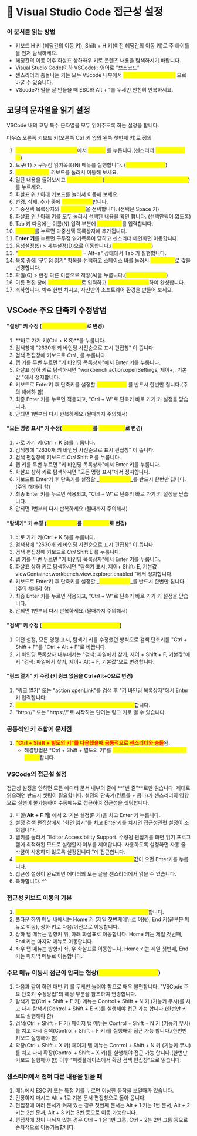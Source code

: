 # 🚦 Visual Studio Code 접근성 설정

### 이 문서를 읽는 방법

* 키보드 H 키 (헤딩간의 이동 키), Shift + H 키(이전 헤딩간의 이동 키)로 주 타이틀을 먼저 탐색하세요.
* 헤딩간의 이동 이후 화살표 상하좌우 키로 콘텐츠 내용을 탐색하시기 바랍니다.
* Visual Studio Code(이하 VSCode) : 영어로 "브스코드"
* 센스리더와 충돌나는 키는 모두 VScode 내부에서 <mark style="color:yellow;">**단축키 수정(Ctrl + K S)**</mark> 으로 바꿀 수 있습니다.
* VScode가 말을 잘 안들을 때 ESC와 Alt + 1를 두세번 천천히 반복하세요.

## 코딩의 문자열을 읽기 설정

VSCode 내의 코딩 특수 문자열을 모두 읽어주도록 하는 설정을 합니다.

마우스 오른쪽 키보드 키(오른쪽 Ctrl 키 옆의 왼쪽 첫번째 키)로 정의

1. <mark style="color:yellow;">**VSCode를 반드시 실행 상태**</mark>에서 <mark style="color:yellow;">**Ctrl + \\**</mark> 를 누룹니다.(센스리더 <mark style="color:yellow;">**환경설정 수정창**</mark>)
2. 도구(T) > 구두점 읽기목록(N) 메뉴를 실행합니다. (<mark style="color:yellow;">**Alt + T, N 키 실행**</mark>)
3. <mark style="color:yellow;">**화살표 위 / 아래**</mark> 키보드를 눌러서 이동해 보세요.
4. 일단 내용을 들어보시고 <mark style="color:yellow;">**마우스 오른쪽 키**</mark>(<mark style="color:yellow;">**오른쪽 Ctrl 키 바로 옆의 왼쪽 첫번째 키**</mark>)를 누르세요.
5. 화살표 위 / 아래 키보드를 눌러서 이동해 보세요.
6. 변경, 삭제, 추가 중에 <mark style="color:yellow;">**"추가"를 선택**</mark>합니다.
7. 다중선택 목록상자의 <mark style="color:yellow;">**모든 구두점**</mark>을 선택합니다. (선택은 Space 키)
8. 화살표 위 / 아래 키를 모두 눌러서 선택된 내용을 확인 합니다. (선택안됨이 없도록)
9. Tab 키 다음에는 이름(N) 입력 부분에 <mark style="color:yellow;">**"코딩읽기"**</mark>를 입력합니다.
10. <mark style="color:yellow;">**Enter 키**</mark>를 누르면 다중선택 목록상자에 추가됩니다.&#x20;
11. **Enter 키**를 누르면 구두점 읽기목록이 닫히고 센스리더 메인화면 이동합니다.
12. 음성설정(S) > 세부설정(D)으로 이동합니다.(<mark style="color:yellow;">**Alt + S, D 키 실행**</mark>)
13. "<mark style="color:yellow;">**선택 전체(A) 1 / 5 라디오버튼**</mark> = Alt+a" 상태에서 Tab 키 실행합니다.
14. 목록 중에 '구두점 읽기" 항목을 선택하고 스페이스 바를 눌러서 <mark style="color:yellow;">**"코딩읽기"**</mark>로 값을 변경합니다.
15. 파일(G) > 환경 다른 이름으로 저장(A)을 누룹니다.(<mark style="color:yellow;">**Alt + G, A 키 실행**</mark>)
16. 이름 편집 창에 <mark style="color:yellow;">**"\_\_\_VSCode"**</mark>로 입력하고 <mark style="color:yellow;">**"저장" 버튼을 클릭**</mark>하여 완성합니다.
17. 축하합니다.  박수 한번 치시고, 자신만의 소프트웨어 환경을 만들어 보세요.

## VSCode 주요 단축키 수정방법

#### "설정" 키 수정 (<mark style="color:yellow;">**Ctrl+,를 Ctrl+Alt+,**</mark>로 변경)

1. **바로 가기 키(Ctrl + K S)**를 누룹니다.
2. 검색창에 "2630개 키 바인딩 사전순으로 표시 편집창" 이 뜹니다.
3. 검색 편집창에 키보드로 _Ctrl_ , 를 누룹니다.
4. 탭 키를 두번 누르면 "키 바인딩 목록상자"에서 Enter 키를 누룹니다.
5. 화살표 상하 키로 탐색하시면 "workbench.action.openSettings, 제어+,, 기본값 "에서 정지합니다.
6. 키보드로 Enter키 후 단축키를 설정할 _<mark style="color:yellow;">**Ctrl + Alt + ,**</mark>_ 를 반드시 한번만 칩니다.(주의 해애햐 함)
7. 최종 Enter 키를 누르면 적용되고, "Ctrl + W"로 단축키 바로 가기 키 설정을 닫습니다.
8. 안되면 1번부터 다시 반복하세요.(될때까지 주의해서)

#### "모든 명령 표시" 키 수정(<mark style="color:yellow;">**Ctrl+Shift+P**</mark>를 <mark style="color:yellow;">Ctrl+Alt+P</mark>로 변경)

1. 바로 가기 키(Ctrl + K S)를 누룹니다.
2. 검색창에 "2630개 키 바인딩 사전순으로 표시 편집창" 이 뜹니다.
3. 검색 편집창에 키보드로 _Ctrl_ Shift P 를 누룹니다.
4. 탭 키를 두번 누르면 "키 바인딩 목록상자"에서 Enter 키를 누룹니다.
5. 화살표 상하 키로 탐색하시면 "모든 명령 표시"에서 정지합니다.
6. 키보드로 Enter키 후 단축키를 설정할 _<mark style="color:yellow;">**Ctrl + Alt + P**</mark>_를 반드시 한번만 칩니다.(주의 해애햐 함)
7. 최종 Enter 키를 누르면 적용되고, "Ctrl + W"로 단축키 바로 가기 키 설정을 닫습니다.
8. 안되면 1번부터 다시 반복하세요.(될때까지 주의해서)

#### "탐색기" 키 수정 (<mark style="color:yellow;">Ctrl+Shift+E</mark>를 <mark style="color:yellow;">Ctrl+Alt+E</mark>로 변경)

1. 바로 가기 키(Ctrl + K S)를 누룹니다.
2. 검색창에 "2630개 키 바인딩 사전순으로 표시 편집창" 이 뜹니다.
3. 검색 편집창에 키보드로 _Ctrl_ Shift E 를 누룹니다.
4. 탭 키를 두번 누르면 "키 바인딩 목록상자"에서 Enter 키를 누룹니다.
5. 화살표 상하 키로 탐색하시면 "탐색기 표시, 제어+ Shift+E, 기본값viewContainer.workbench.view.explorer.enabled "에서 정지합니다.
6. 키보드로 Enter키 후 단축키를 설정할 _<mark style="color:yellow;">**Ctrl + Alt + E**</mark>_를 반드시 한번만 칩니다.(주의 해애햐 함)
7. 최종 Enter 키를 누르면 적용되고, "Ctrl + W"로 단축키 바로 가기 키 설정을 닫습니다.
8. 안되면 1번부터 다시 반복하세요.(될때까지 주의해서)

#### "검색" 키 수정 (<mark style="color:yellow;">**Ctrl+Shift+F를 Ctrl+Alt+F로 변경**</mark>)

1. 이전 설정, 모든 명령 표시, 탐색기 키를 수정했던 방식으로 검색 단축키를 "Ctrl + Shift + F"를 "Ctrl + Alt + F"로 바꿉니다.
2. 키 바인딩 목록상자 내부에서는 "검색: 파일에서 찾기, 제어 + Shift + F, 기본값"에서 "검색: 파일에서 찾기, 제어+ Alt + F, 기본값"으로 변경합니다.

#### "링크 열기" 키 수정 (키 링크 없음을 Ctrl+Alt+0으로 변경)

1. "링크 열기" 또는 "action openLink"를 검색 후 "키 바인딩 목록상자"에서 Enter키 입력합니다.
2. <mark style="color:yellow;">**링크를 키보드로 열수 있도록 "Ctrl + Alt + 0"으로 입력**</mark>합니다.
3. "http://" 또는 "https://"로 시작하는 단어는 링크 키로 열 수 있습니다.

### 공통적인 키 조합에 문제점

1. <mark style="color:red;">**"Ctrl + Shift + 별도의 키"를 다운했을때 공통적으로 센스리더와 충돌**</mark>됨.
   * 해결방법은 "Ctrl + Shift + 별도의 키"를 <mark style="color:yellow;">**"Ctrl + Alt + 별도의 키"로 키조합을 수정**</mark>합니다.

### VSCode의 접근설 설정

접근성 설정을 안하면 모든 에디터 문서 내부의 줄에 \*\*"빈 줄"\*\*로만 읽습니다. 제대로 읽으려면 반드시 셋팅이 필요합니다. 설정의 단축키(컨트롤 + 콤마)가 센스리더의 영향으로 실행이 불가능하여 수동메뉴로 접근하여 접근성을 셋팅합니다.

1. 파일(**Alt + F 키**) 에서 2. 기본 설정(P 키)을 치고 Enter 키 누름니다.
2. 설정 검색 편집창에서 "화면 읽기"를 치고 Enter키를 치시면 접근성관련 설정이 조회됩니다.
3. 탭키를 눌러서 "Editor Accessibility Support. 수정됨 편집기를 화면 읽기 프로그램에 최적화된 모드로 실행할지 여부를 제어합니다. 사용하도록 설정하면 자동 줄 바꿈이 사용하지 않도록 설정됩니다."에 접근합니다.
4. <mark style="color:yellow;">**editor.accessibilitySupport on 콤보상자에서 "on"**</mark>값이 오면 Enter키를 누룹니다.
5. 접근성 설정이 완료되면 에디터의 모든 글을 센스리더에서 읽을 수 있습니다.
6. 축하합니다. ^^

### 접근성 키보드 이동의 기본

1. <mark style="color:yellow;">**풀다운 메뉴는 하위 메뉴가 있음으로 Enter 키로 하위 메뉴 접근**</mark>합니다.
2. 풀다운 하위 메뉴 내에서는 Home 키 (제일 첫번째메뉴로 이동), End 키(끝부분 메뉴로 이동), 상하 키로 다음/이전으로 이동합니다.
3. 상하 탭 메뉴는 방향키 위, 아래 화살표로 이동합니다. Home 키는 제일 첫번째, End 키는 마지막 메뉴로 이동합니다.
4. 좌우 탭 메뉴는 방향키 좌, 우 화살표로 이동합니다. Home 키는 제일 첫번째, End 키는 마지막 메뉴로 이동합니다.

### 주요 메뉴 이동시 접근이 안되는 현상(<mark style="color:yellow;">**단축키 변경을 안했을 때**</mark>)

1. 다음과 같이 하면 매번 키 를 두세번 눌러야 함으로 매우 불편합니다.  "VSCode 주요 단축키 수정방법"의 헤딩 부분을 참조하여 변경합니다.
2. 탐색기 탭(Ctrl + Shift + E 키) 메뉴는 Control + Shift + N 키 (기능키 무시)를 치고 다시 탐색기(Control + Shift + E 키)를 실행해야 접근 가능 합니다.(한번만 키보드 실행해야 함)
3. 검색(Ctrl + Shift + F 키) 페이지 탭 메뉴는 Control + Shift + N 키 (기능키 무시)를 치고 다시 검색(Control + Shift + F 키)를 실행해야 접근 가능 합니다.(한번만 키보드 실행해야 함)
4. 확장(Ctrl + Shift + X 키) 페이지 탭 메뉴는 Control + Shift + N 키 (기능키 무시)를 치고 다시 확장(Control + Shift + X 키)를 실행해야 접근 가능 합니다.(한번만 키보드 실행해야 함) 이후 "마켓플레이스에서 확장 검색 편집창"으로 읽습니다.

### 센스리더에서 전혀 다른 내용을 읽을 때

1. 메뉴에서 ESC 키 또는 특정 키를 누르면 이상한 동작을 보일때가 있습니다.
2. 긴장하지 마시고 Alt + 1로 기본 문서 편집창으로 돌아 옵니다.
3. 편집창에 여러 문서가 켜져 있는 경우 첫번째 문서는 Alt + 1 키는 1번 문서, Alt + 2 키는 2번 문서, Alt + 3 키는 3번 등으로 이동 가능합니다.
4. 편집창에 창이 나눠져 있는 경우 Ctrl + 1 은 1번 그룹, Ctrl + 2는 2번 그룹 등으로 순차적으로 이동가능합니다.

